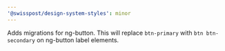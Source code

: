 ```yaml
---
'@swisspost/design-system-styles': minor
---
```


Adds migrations for ng-button. This will replace `btn-primary` with `btn btn-secondary` on ng-button label elements.
